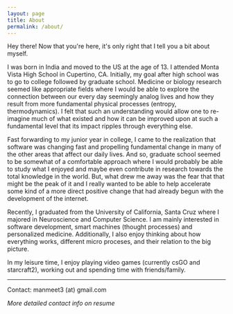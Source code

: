 ```yaml
---
layout: page
title: About
permalink: /about/
---
```


Hey there! Now that you're here, it's only right that I tell you a bit about myself. 
         
I was born in India and moved to the US at the age of 13. I attended Monta Vista High School in Cupertino, CA. Initially, my goal after high school was to go to college followed by graduate school. Medicine or biology research seemed like appropriate fields where I would be able to explore the connection between our every day seemingly analog lives and how they result from more fundamental physical processes (entropy, thermodynamics). I felt that such an understanding would allow one to re-imagine much of what existed and how it can be improved upon at such a fundamental level that its impact ripples through everything else.

       

Fast forwarding to my junior year in college, I came to the realization that software was changing fast and propelling fundamental change in many of the other areas that affect our daily lives. And so, graduate school seemed to be somewhat of a comfortable approach where I would probably be able to study what I enjoyed and maybe even contribute in research towards the total knowledge in the world. But, what drew me away was the fear that that might be the peak of it and I really wanted to be able to help accelerate some kind of a more direct positive change that had already begun with the development of the internet. 

 
Recently, I graduated from the University of California, Santa Cruz where I majored in Neuroscience and Computer Science. I am mainly interested in software development, smart machines (thought processes) and personalized medicine. Additionally, I also enjoy thinking about how everything works, different micro proceses, and their relation to the big picture.


In my leisure time, I enjoy playing video games (currently csGO and starcraft2), working out and spending time with friends/family.

---------------------------------------------------------------------------
Contact: manmeet3 (at) gmail.com 

*More detailed contact info on resume*
